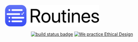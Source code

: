 <img src="/web-assets/images/web-logo-160.png" alt="Routines App Icon" height=70>

<p align="center">
<a href="https://travis-ci.com/donavoncade/Routines"><img src="https://travis-ci.com/donavoncade/Routines.svg?branch=master" alt="build status badge"></a>
<a href='https://ind.ie/ethical-design'><img style='margin-left: auto; margin-right: auto;' alt='We practice Ethical Design' src='https://img.shields.io/badge/Ethical_Design-_▲_❤_-blue.svg'></a>
</p>
